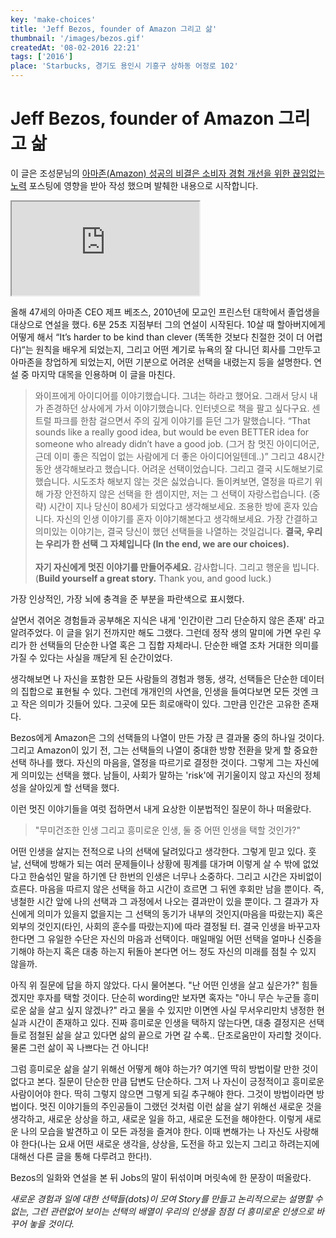 ```yaml
---
key: 'make-choices'
title: 'Jeff Bezos, founder of Amazon 그리고 삶'
thumbnail: '/images/bezos.gif'
createdAt: '08-02-2016 22:21'
tags: ['2016']
place: 'Starbucks, 경기도 용인시 기흥구 상하동 어정로 102'
---
```

# Jeff Bezos, founder of Amazon 그리고 삶

이 글은 조성문님의 [아마존(Amazon) 성공의 비결은 소비자 경험 개선을 위한 끊임없는 노력](https://sungmooncho.com/2011/05/16/amazon-2/) 포스팅에 영향을 받아 작성 했으며 발췌한 내용으로 시작합니다.

<iframe
  src="https://www.youtube.com/embed/vBmavNoChZc?version=3&amp;rel=1&amp;showsearch=0&amp;showinfo=1&amp;iv_load_policy=1&amp;fs=1&amp;hl=ko&amp;autohide=2&amp;wmode=transparent"
  allowfullscreen={true}
  sandbox="allow-scripts allow-same-origin allow-popups allow-presentation"
></iframe>

올해 47세의 아마존 CEO 제프 베조스, 2010년에 모교인 프린스턴 대학에서 졸업생을 대상으로 연설을 했다. 6분 25초 지점부터 그의 연설이 시작된다. 10살 때 할아버지에게 어떻게 해서 “It’s harder to be kind than clever (똑똑한 것보다 친절한 것이 더 어렵다)“는 원칙을 배우게 되었는지, 그리고 어떤 계기로 뉴욕의 잘 다니던 회사를 그만두고 아마존을 창업하게 되었는지, 어떤 기분으로 어려운 선택을 내렸는지 등을 설명한다. 연설 중 마지막 대목을 인용하며 이 글을 마친다.

> 와이프에게 아이디어를 이야기했습니다. 그녀는 하라고 했어요. 그래서 당시 내가 존경하던 상사에게 가서 이야기했습니다. 인터넷으로 책을 팔고 싶다구요. 센트럴 파크를 한참 걸으면서 주의 깊게 이야기를 듣던 그가 말했습니다. “That sounds like a really good idea, but would be even BETTER idea for someone who already didn’t have a good job. (그거 참 멋진 아이디어군, 근데 이미 좋은 직업이 없는 사람에게 더 좋은 아이디어일텐데..)” 그리고 48시간동안 생각해보라고 했습니다. 어려운 선택이었습니다. 그리고 결국 시도해보기로 했습니다. 시도조차 해보지 않는 것은 싫었습니다. 돌이켜보면, 열정을 따르기 위해 가장 안전하지 않은 선택을 한 셈이지만, 저는 그 선택이 자랑스럽습니다. (중략) 시간이 지나 당신이 80세가 되었다고 생각해보세요. 조용한 방에 혼자 있습니다. 자신의 인생 이야기를 혼자 이야기해본다고 생각해보세요. 가장 간결하고 의미있는 이야기는, 결국 당신이 했던 선택들을 나열하는 것일겁니다. **결국, 우리는 우리가 한 선택 그 자체입니다 (In the end, we are our choices).** </br></br>**자기 자신에게 멋진 이야기를 만들어주세요.** 감사합니다. 그리고 행운을 빕니다. (**Build yourself a great story.** Thank you, and good luck.)

가장 인상적인, 가장 뇌에 충격을 준 부분을 파란색으로 표시했다.

살면서 겪어온 경험들과 공부해온 지식은 내게 '인간이란 그리 단순하지 않은 존재' 라고 알려주었다. 이 글을 읽기 전까지만 해도 그랬다. 그런데 정작 생의 말미에 가면 우린 우리가 한 선택들의 단순한 나열 혹은 그 집합 자체라니. 단순한 배열 조차 거대한 의미를 가질 수 있다는 사실을 깨닫게 된 순간이었다.

생각해보면 나 자신을 포함한 모든 사람들의 경험과 행동, 생각, 선택들은 단순한 데이터의 집합으로 표현될 수 있다. 그런데 개개인의 사연을, 인생을 들여다보면 모든 것엔 크고 작은 의미가 깃들어 있다. 그곳에 모든 희로애락이 있다. 그만큼 인간은 고유한 존재다.

Bezos에게 Amazon은 그의 선택들의 나열이 만든 가장 큰 결과물 중의 하나일 것이다. 그리고 Amazon이 있기 전, 그는 선택들의 나열이 중대한 방향 전환을 맞게 할 중요한 선택 하나를 했다. 자신의 마음을, 열정을 따르기로 결정한 것이다. 그렇게 그는 자신에게 의미있는 선택을 했다. 남들이, 사회가 말하는 'risk'에 귀기울이지 않고 자신의 정체성을 살아있게 할 선택을 했다.

이런 멋진 이야기들을 여럿 접하면서 내게 요상한 이분법적인 질문이 하나 떠올랐다.

> "무미건조한 인생 그리고 흥미로운 인생, 둘 중 어떤 인생을 택할 것인가?"

어떤 인생을 살지는 전적으로 나의 선택에 달려있다고 생각한다. 그렇게 믿고 있다. 훗날, 선택에 방해가 되는 여러 문제들이나 상황에 핑계를 대가며 이렇게 살 수 밖에 없었다고 한숨섞인 말을 하기엔 단 한번의 인생은 너무나 소중하다. 그리고 시간은 자비없이 흐른다. 마음을 따르지 않은 선택을 하고 시간이 흐르면 그 뒤엔 후회만 남을 뿐이다. 즉, 냉철한 시간 앞에 나의 선택과 그 과정에서 나오는 결과만이 있을 뿐이다. 그 결과가 자신에게 의미가 있을지 없을지는 그 선택의 동기가 내부의 것인지(마음을 따랐는지) 혹은 외부의 것인지(타인, 사회의 훈수를 따랐는지)에 따라 결정될 터. 결국 인생을 바꾸고자 한다면 그 유일한 수단은 자신의 마음과 선택이다. 매일매일 어떤 선택을 얼마나 신중을 기해야 하는지 혹은 대충 하는지 뒤돌아 본다면 어느 정도 자신의 미래를 점칠 수 있지 않을까.

아직 위 질문에 답을 하지 않았다. 다시 물어본다. "난 어떤 인생을 살고 싶은가?" 힘들겠지만 후자를 택할 것이다. 단순히 wording만 보자면 혹자는 "아니 무슨 누군들 흥미로운 삶을 살고 싶지 않겠나?" 라고 물을 수 있지만 이면엔 사실 무서우리만치 냉정한 현실과 시간이 존재하고 있다. 진짜 흥미로운 인생을 택하지 않는다면, 대충 결정지은 선택들로 점철된 삶을 살고 있다면 삶의 끝으로 가면 갈 수록.. 단조로움만이 자리할 것이다. 물론 그런 삶이 꼭 나쁘다는 건 아니다!

그럼 흥미로운 삶을 살기 위해선 어떻게 해야 하는가? 여기엔 딱히 방법이랄 만한 것이 없다고 본다. 질문이 단순한 만큼 답변도 단순하다. 그저 나 자신이 긍정적이고 흥미로운 사람이어야 한다. 딱히 그렇지 않으면 그렇게 되길 추구해야 한다. 그것이 방법이라면 방법이다. 멋진 이야기들의 주인공들이 그랬던 것처럼 이런 삶을 살기 위해선 새로운 것을 생각하고, 새로운 상상을 하고, 새로운 일을 하고, 새로운 도전을 해야한다. 이렇게 새로운 나의 모습을 발견하고 이 모든 과정을 즐겨야 한다. 이때 변해가는 나 자신도 사랑해야 한다(나는 요새 어떤 새로운 생각을, 상상을, 도전을 하고 있는지 그리고 하려는지에 대해선 다른 글을 통해 다루려고 한다!).

Bezos의 일화와 연설을 본 뒤 Jobs의 말이 뒤섞이며 머릿속에 한 문장이 떠올랐다.

*새로운 경험과 일에 대한 선택들(dots)이 모여 Story를 만들고 논리적으로는 설명할 수 없는, 그런 관련없어 보이는 선택의 배열이 우리의 인생을 점점 더 흥미로운 인생으로 바꾸어 놓을 것이다.*
